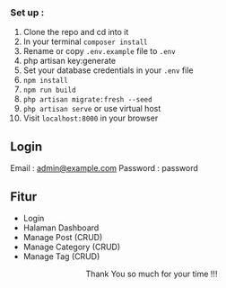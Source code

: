 ### Set up :

1. Clone the repo and cd into it
2. In your terminal `composer install`
3. Rename or copy `.env.example` file to `.env`
4. php artisan key:generate
5. Set your database credentials in your `.env` file
6. `npm install`
7. `npm run build`
8. `php artisan migrate:fresh --seed`
9. `php artisan serve` or use virtual host
10. Visit `localhost:8000` in your browser

## Login

Email : admin@example.com
Password : password

## Fitur

-   Login
-   Halaman Dashboard
-   Manage Post (CRUD)
-   Manage Category (CRUD)
-   Manage Tag (CRUD)

<p style="text-align:center">Thank You so much for your time !!!</p>
